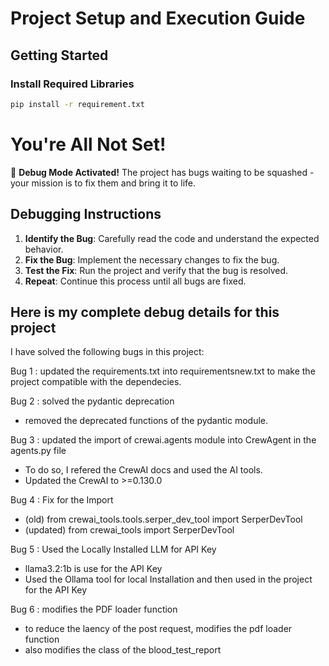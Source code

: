 # Project Setup and Execution Guide

## Getting Started

### Install Required Libraries
```sh
pip install -r requirement.txt
```

# You're All Not Set!
🐛 **Debug Mode Activated!** The project has bugs waiting to be squashed - your mission is to fix them and bring it to life.

## Debugging Instructions

1. **Identify the Bug**: Carefully read the code and understand the expected behavior.
2. **Fix the Bug**: Implement the necessary changes to fix the bug.
3. **Test the Fix**: Run the project and verify that the bug is resolved.
4. **Repeat**: Continue this process until all bugs are fixed.


## Here is my complete debug details for this project

I have solved the following bugs in this project:

Bug 1 : updated the requirements.txt into requirementsnew.txt to make the project compatible with the dependecies.

Bug 2 : solved the pydantic deprecation 
- removed the deprecated functions of the pydantic module.

Bug 3 : updated the import of crewai.agents module into CrewAgent in the agents.py file
- To do so, I refered the CrewAI docs and used the AI tools.
- Updated the CrewAI to >=0.130.0

Bug 4 : Fix for the Import
- (old) from crewai_tools.tools.serper_dev_tool import SerperDevTool
- (updated) from crewai_tools import SerperDevTool

Bug 5 : Used the Locally Installed LLM for API Key
- llama3.2:1b is use for the API Key
- Used the Ollama tool for local Installation and then used in the project for the API Key

Bug 6 : modifies the PDF loader function
- to reduce the laency of the post request, modifies the pdf loader function
- also modifies the class of the blood_test_report

